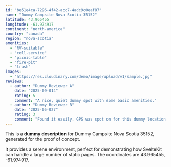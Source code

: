 ```yaml
---
id: "be51e4ca-7296-4f42-acc7-4adc9c0eaf87"
name: "Dummy Campsite Nova Scotia 35152"
latitude: 43.965455
longitude: -61.974917
continent: "north-america"
country: "canada"
region: "nova-scotia"
amenities:
  - "RV-suitable"
  - "cell-service"
  - "picnic-table"
  - "fire-pit"
  - "trash"
images:
  - "https://res.cloudinary.com/demo/image/upload/v1/sample.jpg"
reviews:
  - author: "Dummy Reviewer A"
    date: "2025-09-014"
    rating: 5
    comment: "A nice, quiet dummy spot with some basic amenities."
  - author: "Dummy Reviewer B"
    date: "2025-05-027"
    rating: 3
    comment: "Found it easily. GPS was spot on for this dummy location."
---
```


This is a **dummy description** for Dummy Campsite Nova Scotia 35152, generated for the proof of concept.

It provides a serene environment, perfect for demonstrating how SvelteKit can handle a large number of static pages. The coordinates are 43.965455, -61.974917.
